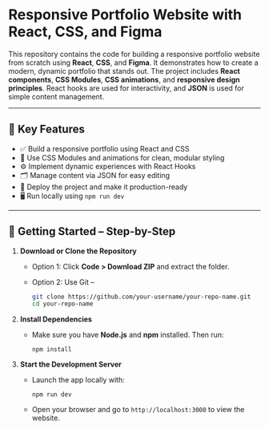 # Responsive Portfolio Website with React, CSS, and Figma

This repository contains the code for building a responsive portfolio website from scratch using **React**, **CSS**, and **Figma**. It demonstrates how to create a modern, dynamic portfolio that stands out. The project includes **React components**, **CSS Modules**, **CSS animations**, and **responsive design principles**. React hooks are used for interactivity, and **JSON** is used for simple content management.

---

## 🧩 Key Features

* ✅ Build a responsive portfolio using React and CSS
* 🎨 Use CSS Modules and animations for clean, modular styling
* ⚙️ Implement dynamic experiences with React Hooks
* 🗂 Manage content via JSON for easy editing
* 🚀 Deploy the project and make it production-ready
* 🖥 Run locally using `npm run dev`

---

## 🚀 Getting Started – Step-by-Step

1. **Download or Clone the Repository**

   * Option 1: Click **Code > Download ZIP** and extract the folder.
   * Option 2: Use Git –

     ```bash
     git clone https://github.com/your-username/your-repo-name.git
     cd your-repo-name
     ```

2. **Install Dependencies**

   * Make sure you have **Node.js** and **npm** installed. Then run:

     ```
     npm install
     ```

3. **Start the Development Server**

   * Launch the app locally with:

     ```
     npm run dev
     ```
   * Open your browser and go to `http://localhost:3000` to view the website.

